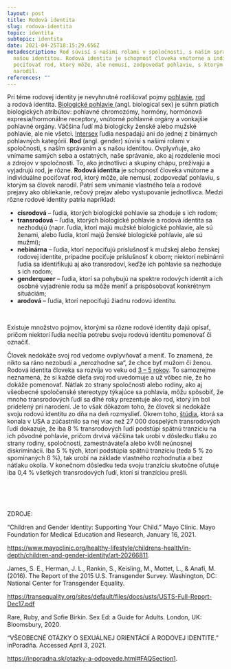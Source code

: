 ```yaml
---
layout: post
title: Rodová identita
slug: rodova-identita
topic: identita
subtopic: identita
date: 2021-04-25T18:15:29.656Z
metadescription: Rod súvisí s našimi rolami v spoločnosti, s naším správaním a s
  našou identitou. Rodová identita je schopnosť človeka vnútorne a individuálne
  pociťovať rod, ktorý môže, ale nemusí, zodpovedať pohlaviu, s ktorým sa človek
  narodil.
references: ""
---
```

Pri téme rodovej identity je nevyhnutné rozlišovať pojmy [pohlavie](/pohlavna-anatomia/), [rod](/muz-a-zena-vs-samec-a-samica/) a rodová identita. [Biologické pohlavie ](/pohlavna-anatomia/)(angl. biological sex) je súhrn piatich biologických atribútov: pohlavné chromozómy, hormóny, hormónová expresia/hormonálne receptory, vnútorné pohlavné orgány a vonkajšie pohlavné orgány. Väčšina ľudí má biologicky ženské alebo mužské pohlavie, ale nie všetci. [Intersex](/anatomia-intersex-ludi/) ľudia nespadajú ani do jednej z binárnych pohlavných kategórií. **Rod** (angl. gender) súvisí s našimi rolami v spoločnosti, s naším správaním a s našou identitou. Ovplyvňuje, ako vnímame samých seba a ostatných, naše správanie, ako aj rozdelenie moci a zdrojov v spoločnosti. To, ako jednotlivci a skupiny chápu, prežívajú a vyjadrujú rod, je rôzne. **Rodová identita** je schopnosť človeka vnútorne a individuálne pociťovať rod, ktorý môže, ale nemusí, zodpovedať pohlaviu, s ktorým sa človek narodil. Patrí sem vnímanie vlastného tela a rodové prejavy ako obliekanie, rečový prejav alebo vystupovanie jednotlivca. Medzi rôzne rodové identity patria napríklad:

* **cisrodová** – ľudia, ktorých biologické pohlavie sa zhoduje s ich rodom;
* **transrodová** – ľudia, ktorých biologické pohlavie a rodová identita sa nezhodujú (napr. ľudia, ktorí majú mužské biologické pohlavie, ale sú ženami, alebo ľudia, ktorí majú ženské biologické pohlavie, ale sú mužmi);
* **nebinárna** – ľudia, ktorí nepociťujú príslušnosť k mužskej alebo ženskej rodovej identite, prípadne pociťuje príslušnosť k obom; niektorí nebinárni ľudia sa identifikujú aj ako transrodoví, keďže ich pohlavie sa nezhoduje s ich rodom;
* **genderqueer** – ľudia, ktorí sa pohybujú na spektre rodových identít a ich osobné vyjadrenie rodu sa môže meniť a prispôsobovať konkrétnym situáciám;
* **arodová** – ľudia, ktorí nepociťujú žiadnu rodovú identitu. 

<br>

Existuje množstvo pojmov, ktorými sa rôzne rodové identity dajú opísať, pričom niektorí ľudia necítia potrebu svoju rodovú identitu pomenovať či označiť. 

Človek nedokáže svoj rod vedome ovplyvňovať a meniť. To znamená, že nikto sa ráno nezobudí a „nerozhodne sa“, že chce byť mužom či ženou. Rodová identita človeka sa rozvíja vo veku od [3 – 5 rokov](https://www.mayoclinic.org/healthy-lifestyle/childrens-health/in-depth/children-and-gender-identity/art-20266811). To samozrejme neznamená, že si každé dieťa svoj rod uvedomuje a už vôbec nie, že ho dokáže pomenovať. Nátlak zo strany spoločnosti alebo rodiny, ako aj všeobecné spoločenské stereotypy týkajúce sa pohlavia, môžu spôsobiť, že mnoho transrodových ľudí sa dlhé roky prezentuje ako rod, ktorý im bol pridelený pri narodení. Je to však dôkazom toho, že človek si nedokáže svoju rodovú identitu zo dňa na deň rozmyslieť. Okrem toho, [štúdia](https://transequality.org/sites/default/files/docs/usts/USTS-Full-Report-Dec17.pdf), ktorá sa konala v USA a zúčastnilo sa nej viac než 27 000 dospelých transrodových ľudí dokazuje, že iba 8 % transrodových ľudí podstúpi spätnú tranzíciu na ich pôvodné pohlavie, pričom drvivá väčšina tak urobí v dôsledku tlaku zo strany rodiny, spoločnosti, zamestnávateľa alebo kvôli neúnosnej diskriminácii. Iba 5 % tých, ktorí podstúpia spätnú tranzíciu (teda 5 % zo spomínaných 8 %), tak urobí na základe vlastného rozhodnutia a bez nátlaku okolia. V konečnom dôsledku teda svoju tranzíciu skutočne oľutuje iba 0,4 % všetkých transrodových ľudí, ktorí si tranzíciou prešli.

<br>

<br>

<br>

<p class="important-text">ZDROJE:</p>

“Children and Gender Identity: Supporting Your Child.” Mayo Clinic. Mayo Foundation for Medical Education and Research, January 16, 2021. 

<https://www.mayoclinic.org/healthy-lifestyle/childrens-health/in-depth/children-and-gender-identity/art-20266811>. 

James, S. E., Herman, J. L., Rankin, S., Keisling, M., Mottet, L., & Anafi, M. (2016). The Report of the 2015 U.S. Transgender Survey. Washington, DC: National Center for Transgender Equality. 

<https://transequality.org/sites/default/files/docs/usts/USTS-Full-Report-Dec17.pdf> 

Rare, Ruby, and Sofie Birkin. Sex Ed: a Guide for Adults. London, UK: Bloomsbury, 2020. 

“VŠEOBECNÉ OTÁZKY O SEXUÁLNEJ ORIENTÁCIÍ A RODOVEJ IDENTITE.” inPoradňa. Accessed April 3, 2021. 

<https://inporadna.sk/otazky-a-odpovede.html#FAQSection1>.